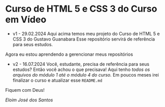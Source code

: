 # Curso de HTML 5 e CSS 3 do Curso em Vídeo
 
- v1 - 29.02.2024
Aqui acima temos meu projeto do Curso de HTML 5 e CSS 3 do Gustavo Guanabara
Esse repositório servirá de referência para seus estudos.

Agora eu estou aprendendo a gerencionar meus repositórios

- v2 - 16.07.2024
Você, estudante, precisa de referência para seus estudos? Então você achou o que precisava! Aqui tenho *_todos os arquivos do módulo 1 até o módulo 4 do curso._* Em poucos meses irei finalizar o curso e atualizar esse <code>README.md</code>

Fiquem com Deus!

*_Eloim José dos Santos_*